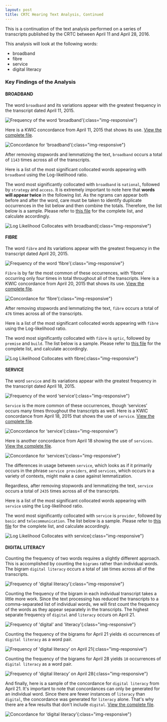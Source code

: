 ```yaml
---
layout: post
title: CRTC Hearing Text Analysis, Continued
---
```


This is a continuation of the text analysis performed on a series of transcripts published by the CRTC between April 11 and April 28, 2016.

This analysis will look at the following words: 

- broadband
- fibre
- service
- digital literacy

### Key Findings of the Analysis

#### BROADBAND

The word `broadband` and its variations appear with the greatest frequency in the transcript dated April 11, 2015.

![Frequency of the word ‘broadband’](./assets/images/broadbandFrequency.png){:class="img-responsive"}

Here is a KWIC concordance from April 11, 2015 that shows its use. [View the complete file](https://github.com/telecom-research/crtc-scraper/blob/master/_code/notebooks/outputs/April11_broadband_concord.txt).

![Concordance for ‘broadband’](./assets/images/broadbandConcordance.png){:class="img-responsive"}

After removing stopwords and lemmatizing the text, `broadband` occurs a total of `1143` times across all of the transcripts.

Here is a list of the most significant collocated words appearing with `broadband` using the Log-likelihood ratio.

The word most significantly collocated with `broadband` is `national`, followed by `strategy` and `access`. It is extremely important to note here that **words will appear twice** in the following list. As the ngrams can appear both before and after the word, care must be taken to identify duplicate occurrences in the list below and then combine the totals. Therefore, the list below is a sample. Please refer to [this file](https://github.com/telecom-research/crtc-scraper/blob/master/_code/notebooks/outputs/broadband_collocate_Log.csv) for the complete list, and calculate accordingly. 

![Log Likelihood Collocates with broadband](./assets/images/broadbandCollocatesLL.png){:class="img-responsive"}

#### FIBRE

The word `fibre` and its variations appear with the greatest frequency in the transcript dated April 20, 2015.

![Frequency of the word ‘fibre’](./assets/images/fibreFrequency.png){:class="img-responsive"}

`Fibre` is by far the most common of these occurrences, with ‘fibres’ occurring only four times in total throughout all of the transcripts. Here is a KWIC concordance from April 20, 2015 that shows its use. [View the complete file](https://github.com/telecom-research/crtc-scraper/blob/master/_code/notebooks/outputs/April20_fibre_concord.txt).

![Concordance for ‘fibre’](./assets/images/fibreConcordance.png){:class="img-responsive"}

After removing stopwords and lemmatizing the text, `fibre` occurs a total of `476` times across all of the transcripts.

Here is a list of the most significant collocated words appearing with `fibre` using the Log-likelihood ratio.

The word most significantly collocated with `fibre` is `optic`, followed by `premise` and `build`. The list below is a sample. Please refer to [this file](https://github.com/telecom-research/crtc-scraper/blob/master/_code/notebooks/outputs/fibre_collocate_Log.csv) for the complete list, and calculate accordingly. 

![Log Likelihood Collocates with fibre](./assets/images/fibreCollocatesLL.png){:class="img-responsive"}

#### SERVICE

The word `service` and its variations appear with the greatest frequency in the transcript dated April 18, 2015.

![Frequency of the word ‘service’](./assets/images/serviceFrequency.png){:class="img-responsive"}

`Service` is the more common of these occurrences, though ‘services’ occurs many times throughout the transcripts as well. Here is a KWIC concordance from April 18, 2015 that shows the use of `service`. [View the complete file](https://github.com/telecom-research/crtc-scraper/blob/master/_code/notebooks/outputs/April18_service_concord.txt).

![Concordance for ‘service’](./assets/images/serviceConcordance.png){:class="img-responsive"}

Here is another concordance from April 18 showing the use of `services`. [View the complete file](https://github.com/telecom-research/crtc-scraper/blob/master/_code/notebooks/outputs/April18_services_concord.txt).

![Concordance for ‘services’](./assets/images/servicesConcordance.png){:class="img-responsive"}

The differences in usage between `service`, which looks as if it primarily occurs in the phrase `service providers`, and `services`, which occurs in a variety of contexts, might make a case against lemmatization.

Regardless, after removing stopwords and lemmatizing the text, `service` occurs a total of `2435` times across all of the transcripts.

Here is a list of the most significant collocated words appearing with `service` using the Log-likelihood ratio.

The word most significantly collocated with `service` is `provider`, followed by `basic` and `telecommunication`. The list below is a sample. Please refer to [this file](https://github.com/telecom-research/crtc-scraper/blob/master/_code/notebooks/outputs/service_collocate_Log.csv) for the complete list, and calculate accordingly. 

![Log Likelihood Collocates with service](./assets/images/serviceCollocatesLL.png){:class="img-responsive"}

#### DIGITAL LITERACY

Counting the frequency of two words requires a slightly different approach. This is accomplished by counting the `bigrams` rather than individual words. The bigram `digital literacy` occurs a total of `100` times across all of the transcripts.

![Frequency of 'digital literacy’](./assets/images/digital-literacyFrequency.png){:class="img-responsive"}

Counting the frequency of the bigram in each individual transcript takes a little more work. Since the text processing has reduced the transcripts to a comma-separated list of individual words, we will first count the frequency of the words as they appear separately in the transcripts. The highest separate frequency of `digital` and `literacy` occurs on April 21.

![Frequency of 'digital' and 'literacy’](./assets/images/digital-literacyFrequency1.png){:class="img-responsive"}

Counting the frequency of the bigrams for April 21 yields `45` occurrences of `digital literacy` as a word pair.

![Frequency of 'digital literacy’ on April 21](./assets/images/digital-literacyFrequency2.png){:class="img-responsive"} 

Counting the frequency of the bigrams for April 28 yields `10` occurrences of `digital literacy` as a word pair.

![Frequency of 'digital literacy’ on April 28](./assets/images/digital-literacyFrequency3.png){:class="img-responsive"} 

And finally, here is a sample of the concordance for `digital literacy` from April 21. It's important to note that concordances can only be generated for an individual word. Since there are fewer instances of `literacy` than `digital`, the concordance was generated for `literacy` alone. That's why there are a few results that don't include `digital`. [View the complete file](https://github.com/telecom-research/crtc-scraper/blob/master/_code/notebooks/outputs/April21_literacy_concord.txt).

![Concordance for ‘digital literacy’](./assets/images/digital-literacyConcordance.png){:class="img-responsive"}
